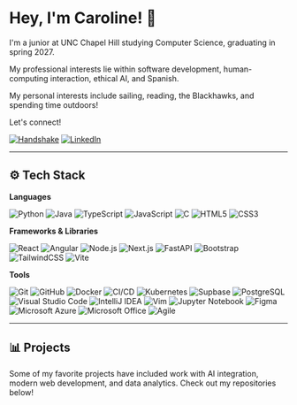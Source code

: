 # Hey, I'm Caroline! 👋

I'm a junior at UNC Chapel Hill studying Computer Science, graduating in spring 2027.

My professional interests lie within software development, human-computing interaction, ethical AI, and Spanish. 

My personal interests include sailing, reading, the Blackhawks, and spending time outdoors!

Let's connect!

[![Handshake](https://img.shields.io/badge/Handshake-4B9CD3?style=flat&logo=handshake&logoColor=white)](https://unc.joinhandshake.com/profiles/73a7wz)
[![LinkedIn](https://img.shields.io/badge/LinkedIn-4B9CD3?style=flat&logo=linkedin&logoColor=white)](https://www.linkedin.com/in/caroline-bryan)


---

## ⚙️ Tech Stack

**Languages**  

![Python](https://img.shields.io/badge/python-3670A0?style=for-the-badge&logo=python&logoColor=ffdd54)
![Java](https://img.shields.io/badge/java-%23ED8B00.svg?style=for-the-badge&logo=openjdk&logoColor=white)
![TypeScript](https://img.shields.io/badge/typescript-%23007ACC.svg?style=for-the-badge&logo=typescript&logoColor=white)
![JavaScript](https://img.shields.io/badge/javascript-%23323330.svg?style=for-the-badge&logo=javascript&logoColor=%23F7DF1E)
![C](https://img.shields.io/badge/C-A8B9CC.svg?style=for-the-badge&logo=C&logoColor=black)
![HTML5](https://img.shields.io/badge/html5-%23E34F26.svg?style=for-the-badge&logo=html5&logoColor=white)
![CSS3](https://img.shields.io/badge/css3-%231572B6.svg?style=for-the-badge&logo=css3&logoColor=white)


**Frameworks & Libraries**  

![React](https://img.shields.io/badge/React-61DAFB.svg?style=for-the-badge\&logo=React\&logoColor=black)
![Angular](https://img.shields.io/badge/angular-%23DD0031.svg?style=for-the-badge\&logo=angular\&logoColor=white)
![Node.js](https://img.shields.io/badge/node.js-339933?style=for-the-badge\&logo=nodedotjs\&logoColor=white)
![Next.js](https://img.shields.io/badge/Next.js-000000.svg?style=for-the-badge\&logo=nextdotjs\&logoColor=white)
![FastAPI](https://img.shields.io/badge/FastAPI-005571?style=for-the-badge\&logo=fastapi)
![Bootstrap](https://img.shields.io/badge/bootstrap-%23563D7C.svg?style=for-the-badge\&logo=bootstrap\&logoColor=white)
![TailwindCSS](https://img.shields.io/badge/Tailwind_CSS-38B2AC?style=for-the-badge\&logo=tailwind-css\&logoColor=white)
![Vite](https://img.shields.io/badge/Vite-646CFF.svg?style=for-the-badge\&logo=vite\&logoColor=white)


**Tools**

![Git](https://img.shields.io/badge/Git-F05032?style=for-the-badge&logo=git&logoColor=white)
![GitHub](https://img.shields.io/badge/GitHub-100000?style=for-the-badge&logo=github&logoColor=white)
![Docker](https://img.shields.io/badge/Docker-2496ED.svg?style=for-the-badge&logo=Docker&logoColor=white)
![CI/CD](https://img.shields.io/badge/CI%2FCD-262B33?style=for-the-badge&logo=githubactions&logoColor=white)
![Kubernetes](https://img.shields.io/badge/Kubernetes-326CE5?style=for-the-badge&logo=kubernetes&logoColor=white)
![Supbase](https://img.shields.io/badge/-Supabase-3FCF8E?style=for-the-badge&logo=supabase&logoColor=white)
![PostgreSQL](https://img.shields.io/badge/PostgreSQL-316192?style=for-the-badge\&logo=postgresql\&logoColor=white)
![Visual Studio Code](https://img.shields.io/badge/Visual%20Studio%20Code-0078d7.svg?style=for-the-badge&logo=visual-studio-code&logoColor=white)
![IntelliJ IDEA](https://img.shields.io/badge/IntelliJIDEA-000000.svg?style=for-the-badge&logo=intellij-idea&logoColor=white)
![Vim](https://img.shields.io/badge/VIM-%2311AB00.svg?style=for-the-badge&logo=vim&logoColor=white)
![Jupyter Notebook](https://img.shields.io/badge/Jupyter_Notebook-F37626.svg?style=for-the-badge\&logo=jupyter\&logoColor=white)
![Figma](https://img.shields.io/badge/-Figma-F24E1E?style=for-the-badge&logo=figma&logoColor=white)
![Microsoft Azure](https://img.shields.io/badge/Azure_OpenAI-0089D6.svg?style=for-the-badge\&logo=microsoftazure\&logoColor=white)
![Microsoft Office](https://img.shields.io/badge/Microsoft_Office-D83B01?style=for-the-badge&logo=microsoft-office&logoColor=white)
![Agile](https://img.shields.io/badge/Agile-FBCA04?style=for-the-badge)


---

## 📊 Projects

Some of my favorite projects have included work with AI integration, modern web development, and data analytics. Check out my repositories below!

